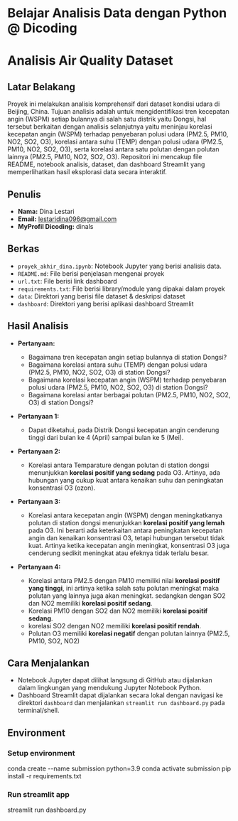 # Belajar Analisis Data dengan Python @ Dicoding

# Analisis Air Quality Dataset

## Latar Belakang

Proyek ini melakukan analisis komprehensif dari dataset kondisi udara di Beijing, China. Tujuan analisis adalah untuk mengidentifikasi tren kecepatan angin (WSPM) setiap bulannya di salah satu distrik yaitu Dongsi, hal tersebut berkaitan dengan analisis selanjutnya yaitu meninjau korelasi kecepatan angin (WSPM) terhadap penyebaran polusi udara  (PM2.5, PM10, NO2, SO2, O3), korelasi antara suhu (TEMP) dengan polusi udara (PM2.5, PM10, NO2, SO2, O3), serta korelasi antara satu polutan dengan polutan lainnya (PM2.5, PM10, NO2, SO2, O3). Repositori ini mencakup file README, notebook analisis, dataset, dan dashboard Streamlit yang memperlihatkan hasil eksplorasi data secara interaktif.

## Penulis

- **Nama:** Dina Lestari
- **Email:** lestaridina096@gmail.com
- **MyProfil Dicoding:** dinals

## Berkas

- `proyek_akhir_dina.ipynb`: Notebook Jupyter yang berisi analisis data.
- `README.md`: File berisi penjelasan mengenai proyek
- `url.txt`: File berisi link dashboard
- `requirements.txt`: File berisi library/module yang dipakai dalam proyek
- `data`: Direktori yang berisi file dataset & deskripsi dataset
- `dashboard`: Direktori yang berisi aplikasi dashboard Streamlit

## Hasil Analisis

- **Pertanyaan:**
    - Bagaimana tren kecepatan angin setiap bulannya di station Dongsi?
    - Bagaimana korelasi antara suhu (TEMP) dengan polusi udara (PM2.5, PM10, NO2, SO2, O3) di station Dongsi?
    - Bagaimana korelasi kecepatan angin (WSPM) terhadap penyebaran polusi udara  (PM2.5, PM10, NO2, SO2, O3) di station Dongsi?
    - Bagaimana korelasi antar berbagai polutan (PM2.5, PM10, NO2, SO2, O3) di station Dongsi?

- **Pertanyaan 1:** 
    - Dapat diketahui, pada Distrik Dongsi kecepatan angin cenderung tinggi dari bulan ke 4 (April) sampai bulan ke 5 (Mei).

- **Pertanyaan 2:**
    - Korelasi antara Temparature dengan polutan di station dongsi menunjukkan **korelasi positif yang sedang** pada O3. Artinya, ada hubungan yang cukup kuat antara kenaikan suhu dan peningkatan konsentrasi O3 (ozon).

- **Pertanyaan 3:**
    -  Korelasi antara kecepatan angin (WSPM) dengan meningkatkanya polutan di station dongsi menunjukkan **korelasi positif yang lemah** pada O3. Ini berarti ada keterkaitan antara peningkatan kecepatan angin dan kenaikan konsentrasi O3, tetapi hubungan tersebut tidak kuat. Artinya ketika kecepatan angin meningkat, konsentrasi O3 juga cenderung sedikit meningkat atau efeknya tidak terlalu besar.

- **Pertanyaan 4:**
    - Korelasi antara PM2.5 dengan PM10 memiliki nilai **korelasi positif yang tinggi**, ini artinya ketika salah satu polutan meningkat maka polutan yang lainnya juga akan meningkat. sedangkan dengan SO2 dan NO2 memiliki **korelasi positif sedang**.
    - Korelasi PM10 dengan SO2 dan NO2 memiliki **korelasi positif sedang**.
    - korelasi SO2 dengan NO2 memiliki **korelasi positif rendah**.
    - Polutan O3 memiliki **korelasi negatif** dengan polutan lainnya (PM2.5, PM10, SO2, NO2)

## Cara Menjalankan

- Notebook Jupyter dapat dilihat langsung di GitHub atau dijalankan dalam lingkungan yang mendukung Jupyter Notebook Python.
- Dashboard Streamlit dapat dijalankan secara lokal dengan navigasi ke direktori `dashboard` dan menjalankan `streamlit run dashboard.py` pada terminal/shell.

## Environment

### Setup environment

conda create --name submission python=3.9
conda activate submission
pip install -r requirements.txt 

### Run streamlit app

streamlit run dashboard.py
